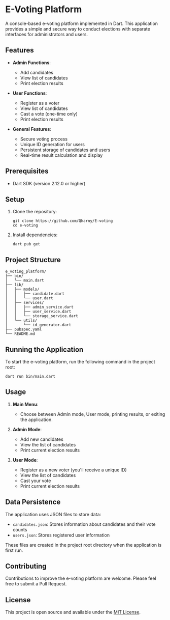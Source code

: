 # E-Voting Platform

A console-based e-voting platform implemented in Dart. This application provides a simple and secure way to conduct elections with separate interfaces for administrators and users.

## Features

- **Admin Functions**:
  - Add candidates
  - View list of candidates
  - Print election results

- **User Functions**:
  - Register as a voter
  - View list of candidates
  - Cast a vote (one-time only)
  - Print election results

- **General Features**:
  - Secure voting process
  - Unique ID generation for users
  - Persistent storage of candidates and users
  - Real-time result calculation and display

## Prerequisites

- Dart SDK (version 2.12.0 or higher)

## Setup

1. Clone the repository:
   ```
   git clone https://github.com/Qharny/E-voting
   cd e-voting
   ```

2. Install dependencies:
   ```
   dart pub get
   ```

## Project Structure

```
e_voting_platform/
├── bin/
│   └── main.dart
├── lib/
│   ├── models/
│   │   ├── candidate.dart
│   │   └── user.dart
│   ├── services/
│   │   ├── admin_service.dart
│   │   ├── user_service.dart
│   │   └── storage_service.dart
│   └── utils/
│       └── id_generator.dart
├── pubspec.yaml
└── README.md
```

## Running the Application

To start the e-voting platform, run the following command in the project root:

```
dart run bin/main.dart
```

## Usage

1. **Main Menu**:
   - Choose between Admin mode, User mode, printing results, or exiting the application.

2. **Admin Mode**:
   - Add new candidates
   - View the list of candidates
   - Print current election results

3. **User Mode**:
   - Register as a new voter (you'll receive a unique ID)
   - View the list of candidates
   - Cast your vote
   - Print current election results

## Data Persistence

The application uses JSON files to store data:
- `candidates.json`: Stores information about candidates and their vote counts
- `users.json`: Stores registered user information

These files are created in the project root directory when the application is first run.

## Contributing

Contributions to improve the e-voting platform are welcome. Please feel free to submit a Pull Request.

## License

This project is open source and available under the [MIT License](https://github.com/Qharny/MicroLang/blob/main/licence).